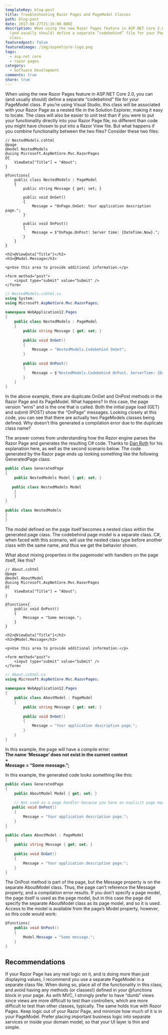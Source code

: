 ```yaml
---
templateKey: blog-post
title: Troubleshooting Razor Pages and PageModel Classes
path: blog-post
date: 2017-08-27T21:35:00.000Z
description: When using the new Razor Pages feature in ASP.NET Core 2.0, you can
  (and usually should) define a separate “codebehind” file for your PageModel
  class.
featuredpost: false
featuredimage: /img/aspnetcore-logo.png
tags:
  - asp.net core
  - razor pages
category:
  - Software Development
comments: true
share: true
---
```

When using the new Razor Pages feature in ASP.NET Core 2.0, you can (and usually should) define a separate “codebehind” file for your PageModel class. If you’re using Visual Studio, this class will be associated with your Razor Page as a nested file in the Solution Explorer, making it easy to locate. The class will also be easier to unit test than if you were to put your functionality directly into your Razor Page file, no different than code you might have chosen to put into a Razor View file. But what happens if you combine functionality between the two files? Consider these two files:

```
// NestedModels.cshtml
@page
@model NestedModels
@using Microsoft.AspNetCore.Mvc.RazorPages
@{
    ViewData["Title"] = "About";
}
 
@functions{
    public class NestedModels : PageModel
    {
        public string Message { get; set; }
 
        public void OnGet()
        {
            Message = "OnPage.OnGet: Your application description page.";
        }
 
        public void OnPost()
        {
            Message = $"OnPage.OnPost: Server time: {DateTime.Now}.";
        }
    }
}
 
<h2>@ViewData["Title"]</h2>
<h3>@Model.Message</h3>
 
<p>Use this area to provide additional information.</p>
 
<form method="post">
    <input type="submit" value="Submit" />
</form>
```

```csharp
// NestedModels.cshtml.cs
using System;
using Microsoft.AspNetCore.Mvc.RazorPages;
 
namespace WebApplication12.Pages
{
    public class NestedModels : PageModel
    {
        public string Message { get; set; }
 
        public void OnGet()
        {
            Message = "NestedModels.Codebehind OnGet";
        }
 
        public void OnPost()
        {
            Message = $"NestedModels.Codebehind OnPost. ServerTime: {DateTime.Now}";
        }
    }
}
```

In the above example, there are duplicate OnGet and OnPost methods in the Razor Page and its PageModel. What happens? In this case, the page version “wins” and is the one that is called. Both the initial page load (GET) and submit (POST) show the “OnPage” messages. Looking closely at this code, you can see that there are actually two PageModels classes being defined. Why doesn’t this generated a compilation error due to the duplicate class name?

The answer comes from understanding how the Razor engine parses the Razor Page and generates the resulting C# code. Thanks to [Dan Roth](https://twitter.com/danroth27) for his explanation here, as well as the second scenario below. The code generated by the Razor page ends up looking something like the following GeneratedPage class:

```csharp
public class GeneratedPage
{
    public NestedModels Model { get; set; }
 
   public class NestedModels Model
    {
    }
}
 
public class NestedModels
{
}
```

The model defined on the page itself becomes a nested class within the generated page class. The codebehind page model is a separate class. C#, when faced with this scenario, will use the nested class type before another class with the same name, and thus we get the behavior shown.

What about mixing properties in the pagemodel with handlers on the page itself, like this?

```
// About.cshtml
@page
@model AboutModel
@using Microsoft.AspNetCore.Mvc.RazorPages
@{
    ViewData["Title"] = "About";
}
 
@functions{
    public void OnPost()
    {
        Message = "Some message.";
    }
}
 
<h2>@ViewData["Title"]</h2>
<h3>@Model.Message</h3>
 
<p>Use this area to provide additional information.</p>
 
<form method="post">
    <input type="submit" value="Submit" />
</form>
```

```csharp
// About.cshtml.cs
using Microsoft.AspNetCore.Mvc.RazorPages;
 
namespace WebApplication12.Pages
{
    public class AboutModel : PageModel
    {
        public string Message { get; set; }
 
        public void OnGet()
        {
            Message = "Your application description page.";
        }
    }
}
```

In this example, the page will have a compile error:\
**The name ‘Message’ does not exist in the current context\
+\
Message = “Some message.”;**

In this example, the generated code looks something like this:

```csharp
public class GeneratedPage
{
    public AboutModel Model { get; set; }
 
    // Not used as a page handler because you have an explicit page model!
   public void OnPost()
    {
        Message = "Your application description page.";
    }
}
 
public class AboutModel : PageModel
{
    public string Message { get; set; }
 
    public void OnGet()
    {
        Message = "Your application description page.";
    }
}
```

The OnPost method is part of the page, but the Message property is on the separate AboutModel class. Thus, the page can’t reference the Message property, and a compilation error results. If you don’t specify a page model, the page itself is used as the page model, but in this case the page did specify the separate AboutModel class as its page model, and so it is used. Access to the model is available from the page’s Model property, however, so this code would work:

```csharp
@functions{
    public void OnPost()
    {
        Model.Message = "Some message.";
    }
}
```

## Recommendations

If your Razor Page has any real logic on it, and is doing more than just displaying values, I recommend you use a separate PageModel in a separate class file. When doing so, place all of the functionality in this class, and avoid having any methods (or classes!) defined in your @functions block in your page. As with MVC, I strongly prefer to have “dumb” views since views are more difficult to test than controllers, which are more difficult to test than other classes, typically. The same holds true with Razor Pages. Keep logic out of your Razor Page, and minimize how much of it is in your PageModel. Prefer placing important business logic into separate services or inside your domain model, so that your UI layer is thin and simple.
